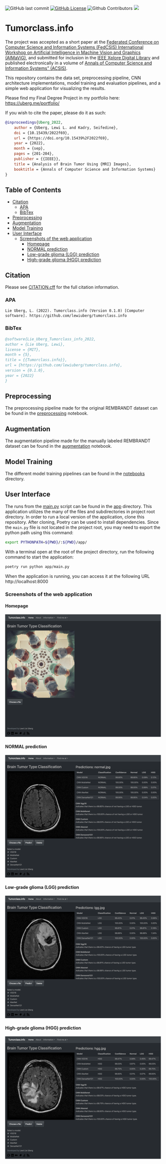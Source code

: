 ![GitHub last commit](https://img.shields.io/github/last-commit/lewiuberg/tumorclass.info)
[![GitHub License](https://img.shields.io/github/license/lewiuberg/tumorclass.info?color=blue)](LICENSE)
![Github Contributors](https://img.shields.io/github/contributors/lewiuberg/tumorclass.info?color=blue)
![](https://visitor-badge.glitch.me/badge?page_id=lewiuberg.tumorclass.info)

# Tumorclass.info <!-- omit in toc -->

The project was accepted as a short paper at the [Federated Conference on Computer Science and Information Systems (FedCSIS) International Workshop on Artificial Intelligence in Machine Vision and Graphics (AIMaViG)](https://fedcsis.org/2022/aimavig/program), and submitted for inclusion in the [IEEE Xplore Digital Library](https://ieeexplore.ieee.org/document/9908993) and published electronically in a volume of [Annals of Computer Science and Information Systems” (ACSIS)](https://annals-csis.org/proceedings/2022/drp/pdf/69.pdf).

This repository contains the data set, preprocessing pipeline, CNN architecture implementations, model training and evaluation pipelines, and a simple web application for visualizing the results.

<!-- Please visit [Tumorclass.info](https://app.tumorclass.info) website to see it in action. -->
Please find my Final Degree Project in my portfolio here: https://uberg.me/portfolio/

If you wish to cite the paper, please do it as such:
```BibTex
@inproceedings{Uberg_2022,
    author = {Uberg, Lewi L. and Kadry, Seifedine},
    doi = {10.15439/2022f69},
    url = {https://doi.org/10.15439%2F2022f69},
    year = {2022},
    month = {sep},
    pages = {201-204},
    publisher = {{IEEE}},
    title = {Analysis of Brain Tumor Using {MRI} Images},
    booktitle = {Annals of Computer Science and Information Systems}
} 
```

## Table of Contents <!-- omit in toc -->

- [Citation](#citation)
  - [APA](#apa)
  - [BibTex](#bibtex)
- [Preprocessing](#preprocessing)
- [Augmentation](#augmentation)
- [Model Training](#model-training)
- [User Interface](#user-interface)
  - [Screenshots of the web application](#screenshots-of-the-web-application)
    - [Homepage](#homepage)
    - [NORMAL prediction](#normal-prediction)
    - [Low-grade glioma (LGG) prediction](#low-grade-glioma-lgg-prediction)
    - [High-grade glioma (HGG) prediction](#high-grade-glioma-hgg-prediction)

## Citation

Please see [CITATION.cff](CITATION.cff) for the full citation information.

### APA

```apa
Lie Uberg, L. (2022). Tumorclass.info (Version 0.1.0) [Computer software]. https://github.com/lewiuberg/tumorclass.info
```

### BibTex

```BibTex
@software{Lie_Uberg_Tumorclass_info_2022,
author = {Lie Uberg, Lewi},
license = {MIT},
month = {5},
title = {{Tumorclass.info}},
url = {https://github.com/lewiuberg/tumorclass.info},
version = {0.1.0},
year = {2022}
}
```

## Preprocessing

The preprocessing pipeline made for the original REMBRANDT dataset can be found in the [preprocessing](data/original_rembrandt/preprocessing.ipynb) notebook.

## Augmentation

The augmentation pipeline made for the manually labeled REMBRANDT dataset can be found in the [augmentation](notebooks/augmentation.ipynb) notebook.

## Model Training

The different model training pipelines can be found in the [notebooks](notebooks/) directory.

## User Interface

The runs from the [main.py](app/main.py) script can be found in the [app](app/) directory. This application utilizes the many of the files and subdirectories in project root directory. In order to run a local version of the application, clone this repository. After cloning, Poetry can be used to install dependencies. Since the `main.py` file is not located in the project root, you may need to export the python path using this command:

```bash
export PYTHONPATH=${PWD}/:${PWD}/app/
```

With a terminal open at the root of the project directory, run the following command to start the application:

```bash
poetry run python app/main.py
```

When the application is running, you can access it at the following URL http://localhost:8000

### Screenshots of the web application

#### Homepage

![home](/static/images/home.png "homepage")

#### NORMAL prediction

![normal](/static/images/normal.png "normal")

#### Low-grade glioma (LGG) prediction

![low-grade-glioma](/static/images/lgg.png "low-grade-glioma")

#### High-grade glioma (HGG) prediction

![high-grade-glioma](/static/images/hgg.png "high-grade-glioma")

